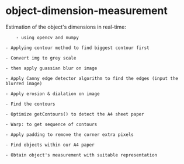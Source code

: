 # object-dimension-measurement

Estimation of the object's dimensions in real-time:

        - using opencv and numpy
	
	- Applying contour method to find biggest contour first
	
	- Convert img to grey scale 
	
	- then apply guassian blur on image 
	
	- Apply Canny edge detector algorithm to find the edges (input the blurred image)
	
	- Apply erosion & dialation on image
	
	- Find the contours
	
	- Optimize getContours() to detect the A4 sheet paper
	
	- Warp: to get sequence of contours
	
	- Apply padding to remove the corner extra pixels
	
	- Find objects within our A4 paper
	
	- Obtain object's measurement with suitable representation
